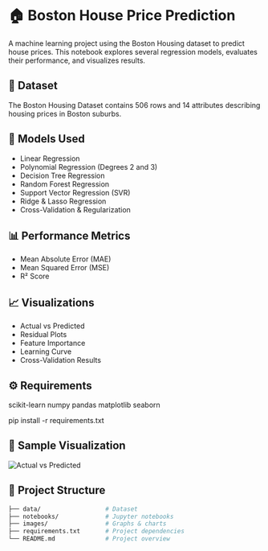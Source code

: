 # 🏠 Boston House Price Prediction

A machine learning project using the Boston Housing dataset to predict house prices. This notebook explores several regression models, evaluates their performance, and visualizes results.

## 📌 Dataset
The Boston Housing Dataset contains 506 rows and 14 attributes describing housing prices in Boston suburbs.

## 🧠 Models Used
- Linear Regression
- Polynomial Regression (Degrees 2 and 3)
- Decision Tree Regression
- Random Forest Regression
- Support Vector Regression (SVR)
- Ridge & Lasso Regression
- Cross-Validation & Regularization

## 📊 Performance Metrics
- Mean Absolute Error (MAE)
- Mean Squared Error (MSE)
- R² Score

## 📈 Visualizations
- Actual vs Predicted
- Residual Plots
- Feature Importance
- Learning Curve
- Cross-Validation Results

## ⚙️ Requirements
scikit-learn
numpy
pandas
matplotlib
seaborn

pip install -r requirements.txt

## 📸 Sample Visualization
![Actual vs Predicted](images/actual_vs_pred.png)


## 📂 Project Structure
```bash
├── data/                  # Dataset
├── notebooks/             # Jupyter notebooks
├── images/                # Graphs & charts
├── requirements.txt       # Project dependencies
└── README.md              # Project overview


